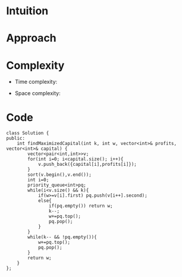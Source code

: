 # Intuition
<!-- Describe your first thoughts on how to solve this problem. -->

# Approach
<!-- Describe your approach to solving the problem. -->

# Complexity
- Time complexity:
<!-- Add your time complexity here, e.g. $$O(n)$$ -->

- Space complexity:
<!-- Add your space complexity here, e.g. $$O(n)$$ -->

# Code
```
class Solution {
public:
    int findMaximizedCapital(int k, int w, vector<int>& profits, vector<int>& capital) {
        vector<pair<int,int>>v;
        for(int i=0; i<capital.size(); i++){
            v.push_back({capital[i],profits[i]});
        }
        sort(v.begin(),v.end());
        int i=0;
        priority_queue<int>pq;
        while(i<v.size() && k){
            if(w>=v[i].first) pq.push(v[i++].second);
            else{
                if(pq.empty()) return w;
                k--;
                w+=pq.top();
                pq.pop();
            }            
        }
        while(k-- && !pq.empty()){
            w+=pq.top();
            pq.pop();
        }
        return w;
    }
};
```
